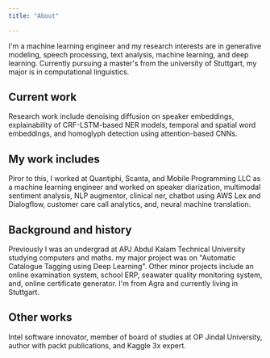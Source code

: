 ```yaml
---
title: "About"

---
```


I'm a machine learning engineer and my research interests are in generative modeling, speech processing, text analysis, machine learning, and deep learning. Currently pursuing a master's from the university of Stuttgart, my major is in computational linguistics. 

Current work
------
Research work include denoising diffusion on speaker embeddings, explainability of CRF-LSTM-based NER models, temporal and spatial word embeddings, and homoglyph detection using attention-based CNNs.

My work includes
------
Piror to this, I worked at Quantiphi, Scanta, and Mobile Programming LLC as a machine learning engineer and worked on speaker diarization, multimodal sentiment analysis, NLP augmentor, clinical ner, chatbot using AWS Lex and Dialogflow, customer care call analytics, and, neural machine translation.

Background and history
------
Previously I was an undergrad at APJ Abdul Kalam Technical University studying computers and maths. my major project was on "Automatic Catalogue Tagging using Deep Learning". Other minor projects include an online examination system, school ERP, seawater quality monitoring system, and, online certificate generator. I'm from Agra and currently living in Stuttgart.

Other works
------
Intel software innovator, member of board of studies at OP Jindal University, author with packt publications, and Kaggle 3x expert. 